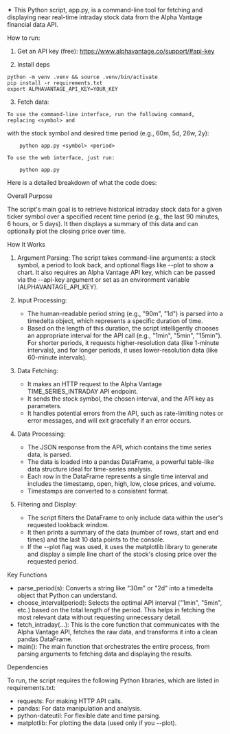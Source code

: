 ✦ This Python script, app.py, is a command-line tool for fetching and displaying near real-time
  intraday stock data from the Alpha Vantage financial data API.

  How to run:

  1. Get an API key (free): https://www.alphavantage.co/support/#api-key

  2. Install deps

    python -m venv .venv && source .venv/bin/activate  
    pip install -r requirements.txt
    export ALPHAVANTAGE_API_KEY=YOUR_KEY  

  3. Fetch data:

    To use the command-line interface, run the following command, replacing <symbol> and
  <period> with the stock symbol and desired time period (e.g., 60m, 5d, 26w, 2y):

        python app.py <symbol> <period>

    To use the web interface, just run:

        python app.py 
  
  Here is a detailed breakdown of what the code does:

  Overall Purpose

  The script's main goal is to retrieve historical intraday stock data for a given ticker
  symbol over a specified recent time period (e.g., the last 90 minutes, 6 hours, or 5 days).
  It then displays a summary of this data and can optionally plot the closing price over time.

  How It Works

   1. Argument Parsing: The script takes command-line arguments: a stock symbol, a period to
      look back, and optional flags like --plot to show a chart. It also requires an Alpha
      Vantage API key, which can be passed via the --api-key argument or set as an environment
      variable (ALPHAVANTAGE_API_KEY).

   2. Input Processing:
       * The human-readable period string (e.g., "90m", "1d") is parsed into a timedelta
         object, which represents a specific duration of time.
       * Based on the length of this duration, the script intelligently chooses an appropriate
         interval for the API call (e.g., "1min", "5min", "15min"). For shorter periods, it
         requests higher-resolution data (like 1-minute intervals), and for longer periods, it
         uses lower-resolution data (like 60-minute intervals).

   3. Data Fetching:
       * It makes an HTTP request to the Alpha Vantage TIME_SERIES_INTRADAY API endpoint.
       * It sends the stock symbol, the chosen interval, and the API key as parameters.
       * It handles potential errors from the API, such as rate-limiting notes or error
         messages, and will exit gracefully if an error occurs.

   4. Data Processing:
       * The JSON response from the API, which contains the time series data, is parsed.
       * The data is loaded into a pandas DataFrame, a powerful table-like data structure ideal
         for time-series analysis.
       * Each row in the DataFrame represents a single time interval and includes the
         timestamp, open, high, low, close prices, and volume.
       * Timestamps are converted to a consistent format.

   5. Filtering and Display:
       * The script filters the DataFrame to only include data within the user's requested
         lookback window.
       * It then prints a summary of the data (number of rows, start and end times) and the
         last 10 data points to the console.
       * If the --plot flag was used, it uses the matplotlib library to generate and display a
         simple line chart of the stock's closing price over the requested period.

  Key Functions


   * parse_period(s): Converts a string like "30m" or "2d" into a timedelta object that
     Python can understand.
   * choose_interval(period): Selects the optimal API interval ("1min", "5min", etc.) based on
      the total length of the period. This helps in fetching the most relevant data without
     requesting unnecessary detail.
   * fetch_intraday(...): This is the core function that communicates with the Alpha Vantage
     API, fetches the raw data, and transforms it into a clean pandas DataFrame.
   * main(): The main function that orchestrates the entire process, from parsing arguments
     to fetching data and displaying the results.

  Dependencies

  To run, the script requires the following Python libraries, which are listed in
  requirements.txt:
   * requests: For making HTTP API calls.
   * pandas: For data manipulation and analysis.
   * python-dateutil: For flexible date and time parsing.
   * matplotlib: For plotting the data (used only if you --plot).


